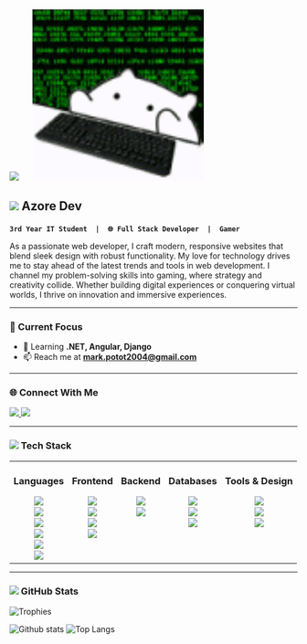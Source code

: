 <!-- BANNER SECTION -->
<div align="left">
  <img src="https://media4.giphy.com/media/v1.Y2lkPTc5MGI3NjExn280em9vcnRtdTBzbTU1YzcwMHQ0bzE2a3o4cTljbmd3cG84cnhvOSZlcD12MV9faW50ZXJuYWxfZ2lmX2J5X2lkJmN0PWc/kkwwub0ANo8wm2hXwE/giphy.gif" height="300">
  &nbsp;&nbsp;&nbsp;&nbsp;
  <img src="https://github.com/Mark20042/Mark20042/blob/main/hackir.gif?raw=true" height="300">
</div>

<!-- ABOUT ME SECTION WITH ANIMATION -->
## <img src="https://media.giphy.com/media/hvRJCLFzcasrR4ia7z/giphy.gif" width="25px"> Azore Dev
**`3rd Year IT Student  |  🌐 Full Stack Developer  |  Gamer`**

As a passionate web developer, I craft modern, responsive websites that blend sleek design with robust functionality. My love for technology drives me to stay ahead of the latest trends and tools in web development. I channel my problem-solving skills into gaming, where strategy and creativity collide. Whether building digital experiences or conquering virtual worlds, I thrive on innovation and immersive experiences.

---

### 🎯 Current Focus
- 🌱 Learning **.NET, Angular, Django**  
- 📫 Reach me at **mark.potot2004@gmail.com**  

---

### 🌐 Connect With Me
<a href="https://www.instagram.com/azorezxc" target="_blank">
  <img src="https://img.shields.io/badge/Instagram-E4405F?logo=instagram&logoColor=white&style=for-the-badge" height="30">
</a>
<a href="https://www.facebook.com/makoyjoseph.minor" target="_blank">
  <img src="https://img.shields.io/badge/Facebook-1877F2?logo=facebook&logoColor=white&style=for-the-badge" height="30">
</a>

---

### <img src="https://media2.giphy.com/media/QssGEmpkyEOhBCb7e1/giphy.gif" width="25px"> Tech Stack
<table align="center" style="border-spacing: 40px; border: none;">
  <tr>
    <td align="center" valign="top" style="border: none;">
      <h3>Languages</h3>
      <img src="https://img.shields.io/badge/HTML5-%23E34F26.svg?style=for-the-badge&logo=html5&logoColor=white"><br>
      <img src="https://img.shields.io/badge/CSS3-%231572B6.svg?style=for-the-badge&logo=css3&logoColor=white"><br>
      <img src="https://img.shields.io/badge/JavaScript-%23F7DF1E.svg?style=for-the-badge&logo=javascript&logoColor=black"><br>
      <img src="https://img.shields.io/badge/Python-%233776AB.svg?style=for-the-badge&logo=python&logoColor=white"><br>
      <img src="https://img.shields.io/badge/Java-%23ED8B00.svg?style=for-the-badge&logo=java&logoColor=white"><br>
      <img src="https://img.shields.io/badge/C%23-%23239120.svg?style=for-the-badge&logo=c-sharp&logoColor=white"><br>
    </td>
    <td align="center" valign="top" style="border: none;">
      <h3>Frontend</h3>
      <img src="https://img.shields.io/badge/TailwindCSS-%2338B2AC.svg?style=for-the-badge&logo=tailwind-css&logoColor=white"><br>
      <img src="https://img.shields.io/badge/Angular-%23DD0031.svg?style=for-the-badge&logo=angular&logoColor=white"><br>
      <img src="https://img.shields.io/badge/Svelte-%23FF3E00.svg?style=for-the-badge&logo=svelte&logoColor=white"><br>
      <img src="https://img.shields.io/badge/React-%2361DAFB.svg?style=for-the-badge&logo=react&logoColor=black"><br>
    </td>
    <td align="center" valign="top" style="border: none;">
      <h3>Backend</h3>
      <img src="https://img.shields.io/badge/.NET-%23512BD4.svg?style=for-the-badge&logo=dotnet&logoColor=white"><br>
      <img src="https://img.shields.io/badge/Django-%23092E20.svg?style=for-the-badge&logo=django&logoColor=white"><br>
    </td>
    <td align="center" valign="top" style="border: none;">
      <h3>Databases</h3>
      <img src="https://img.shields.io/badge/MySQL-%234479A1.svg?style=for-the-badge&logo=mysql&logoColor=white"><br>
      <img src="https://img.shields.io/badge/Microsoft%20SQL%20Server-%23CC2927.svg?style=for-the-badge&logo=microsoft-sql-server&logoColor=white"><br>
      <img src="https://img.shields.io/badge/SQLite-%23003B57.svg?style=for-the-badge&logo=sqlite&logoColor=white"><br>
    </td>
    <td align="center" valign="top" style="border: none;">
      <h3>Tools & Design</h3>
      <img src="https://img.shields.io/badge/Git-%23F05033.svg?style=for-the-badge&logo=git&logoColor=white"><br>
      <img src="https://img.shields.io/badge/Figma-%23F24E1E.svg?style=for-the-badge&logo=figma&logoColor=white"><br>
      <img src="https://img.shields.io/badge/Arduino-%2300979D.svg?style=for-the-badge&logo=arduino&logoColor=white"><br>
    </td>
  </tr>
</table>


---

### <img src="https://media.giphy.com/media/iY8CRBdQXODJSCERIr/giphy.gif" width="25px"> GitHub Stats
![Trophies](https://github-profile-trophy.vercel.app/?username=Mark20042&theme=radical&no-frame=true&no-bg=false&margin-w=4)

![Github stats](https://github-readme-stats.vercel.app/api?username=Mark20042&theme=blueberry&count_private=true&hide_border=true&line_height=20)
![Top Langs](https://github-readme-stats.vercel.app/api/top-langs/?username=Mark20042&layout=compact&theme=blueberry&count_private=true&hide_border=true)
